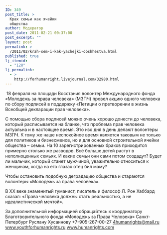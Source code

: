 ```yaml
---
ID: 349
post_title: >
  Крах семьи как ячейки
  общества
author: Модератор
post_date: 2011-02-21 00:37:00
post_excerpt: ""
layout: post
permalink: >
  /2011/02/krah-sem-i-kak-yachejki-obshhestva.html
published: true
lj_itemid:
  - "128"
lj_permalink:
  - >
    http://forhumanright.livejournal.com/32980.html
---
```

&nbsp;18 февраля на площади Восстания волонтер Международного фонда &laquo;Молодежь за права человека&raquo; (МЗПЧ) провел акцию одного человека по сбору подписей в поддержку &laquo;Петиции о претворении в жизнь Всеобщей декларации прав человека&raquo;.

С помощью сбора подписей можно очень хорошо донести до человека, который расписывается на бланке, что проблема прав человека актуальна и в настоящее время. Это изо дня в день делают волонтеры МЗПЧ. К тому же наше неспокойное время является таковым не только для политиков и бизнесменов, но и для основной строительной ячейки общества &ndash; семьи. На 10 зарегистрированных браков приходится примерно столько же разводов. Всё больше детей растут в неполноценных семьях. И какие семьи они сами потом создадут? Будет ли мальчик, который станет мужчиной, уважительно относиться к женщинам, когда на его глазах отец бил маму?

Чтобы остановить подобную деградацию общества и стараются волонтеры &laquo;Молодежь за права человека&raquo;. 

В ХХ веке знаменитый гуманист, писатель и философ Л. Рон Хаббард сказал: &laquo;Права человека должны стать реальностью, а не идеалистической мечтой&raquo;.

За дополнительной информацией обращайтесь к координатору
Благотворительного фонда &laquo;Молодежь за Права Человека&raquo; Санкт-Петербург
Руслану Хусаинову
+7-905-267-00-27
4humanrights@mail.ru
www.youthforhumanrights.ru
www.humanrights.com